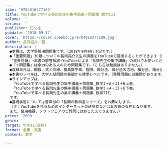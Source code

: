 ```yaml
---
isbn: '9784010377109'
title: YouTubeで学べる長岡先生の集中講義＋問題集 数学III
volume: ''
series: ''
publisher: 旺文社
pubdate: '2018-09-12'
cover: 'https://cover.openbd.jp/9784010377109.jpg'
author: 長岡亮介／著
description: |-
  ●本書は、大学受験用問題集です。（2018年9月刊行予定です。）
  ●「重要問題」30題についての長岡亮介先生の講義をYouTubeで視聴することができます（動画約8時間）。
  「重要問題」→本書の解答解説→YouTubeによる「長岡先生の集中講義」の流れでお使いください。
  ●『＋問題集』は余力のある人のため問題集です。（こちらは動画はありません。）
  ●収録単元は、関数、式と曲線、複素数平面、極限、微分法、微分法の応用、積分法、積分法の応用です。
  ●本書のレベルは、大学入試問題の基礎から標準レベルです。（発展問題には難問があります。）
  ●ラインアップは、
  　「YouTubeで学べる長岡先生の集中講義＋問題集_数学I＋A＋II＋B上巻」
  　「YouTubeで学べる長岡先生の集中講義＋問題集_数学I＋A＋II＋B下巻」
  　「YouTubeで学べる長岡先生の集中講義＋問題集_数学III」
  です。
  ●基礎学習については音声付の「長岡の教科書シリーズ」をお薦めします。
  （注：YouTubeを見るためのインターネットの通信費などはお客様の負担となります。
  また、使用機器、ソフトウェアのご質問にはおこたえできません。）
price: '2000'
genre: ''
target: 学参II(高校)
format: 全集・双書
content: 数学

---
```

